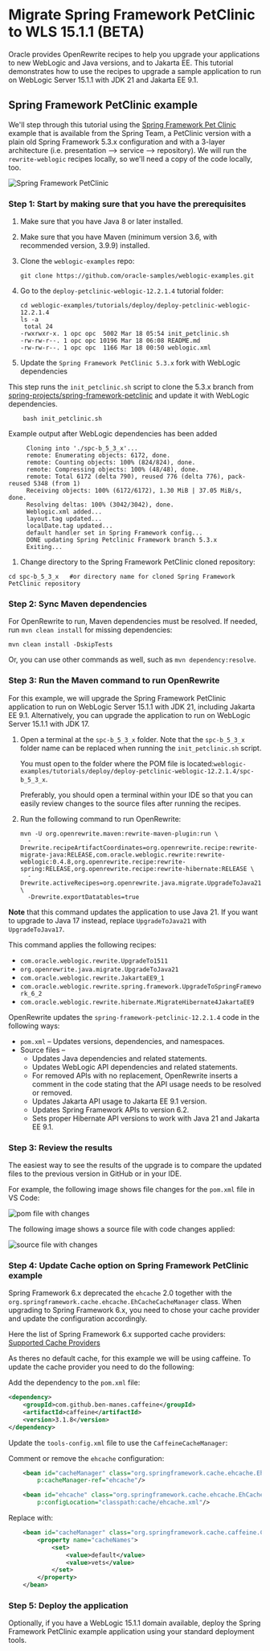 # Migrate Spring Framework PetClinic to WLS 15.1.1 (BETA)

Oracle provides OpenRewrite recipes to help you upgrade your applications to new WebLogic and Java versions, and to Jakarta EE. This tutorial demonstrates how to use the recipes to upgrade a sample application to run on WebLogic Server 15.1.1 with JDK 21 and Jakarta EE 9.1.

## Spring Framework PetClinic example

We'll step through this tutorial using the [Spring Framework Pet Clinic](https://github.com/spring-petclinic/spring-framework-petclinic/tree/5.3.x) example that is available from the Spring Team, a PetClinic version with a plain old Spring Framework 5.3.x configuration and with a 3-layer architecture (i.e. presentation --> service --> repository). We will run the `rewrite-weblogic` recipes locally, so we'll need a copy of the code locally, too.

![Spring Framework PetClinic](https://cloud.githubusercontent.com/assets/838318/19727082/2aee6d6c-9b8e-11e6-81fe-e889a5ddfded.png)

### Step 1: Start by making sure that you have the prerequisites

1. Make sure that you have Java 8 or later installed.
1. Make sure that you have Maven (minimum version 3.6, with recommended version, 3.9.9) installed.
1. Clone the `weblogic-examples` repo:

    ```shell
    git clone https://github.com/oracle-samples/weblogic-examples.git
    ```

1. Go to the `deploy-petclinic-weblogic-12.2.1.4` tutorial folder:

    ```shell
    cd weblogic-examples/tutorials/deploy/deploy-petclinic-weblogic-12.2.1.4
    ls -a
     total 24
    -rwxrwxr-x. 1 opc opc  5002 Mar 18 05:54 init_petclinic.sh
    -rw-rw-r--. 1 opc opc 10196 Mar 18 06:08 README.md    
    -rw-rw-r--. 1 opc opc  1166 Mar 18 00:50 weblogic.xml
    ```

1. Update the `Spring Framework PetClinic 5.3.x` fork with WebLogic dependencies

This step runs the `init_petclinic.sh` script to clone the 5.3.x branch from [spring-projects/spring-framework-petclinic](https://github.com/spring-petclinic/spring-framework-petclinic/tree/5.3.x) and update it with WebLogic dependencies.

```shell
    bash init_petclinic.sh
```
Example output after WebLogic dependencies has been added

   ```shell
        Cloning into './spc-b_5_3_x'...
        remote: Enumerating objects: 6172, done.
        remote: Counting objects: 100% (824/824), done.
        remote: Compressing objects: 100% (48/48), done.
        remote: Total 6172 (delta 790), reused 776 (delta 776), pack-reused 5348 (from 1)
        Receiving objects: 100% (6172/6172), 1.30 MiB | 37.05 MiB/s, done.
        Resolving deltas: 100% (3042/3042), done.
        Weblogic.xml added...
        layout.tag updated...
        localDate.tag updated...
        default handler set in Spring Framework config...
        DONE updating Spring Petclinic Framework branch 5.3.x
        Exiting...
   ```
1. Change directory to the Spring Framework PetClinic cloned repository:

 ```shell
 cd spc-b_5_3_x   #or directory name for cloned Spring Framework PetClinic repository
 ```

### Step 2: Sync Maven dependencies

For OpenRewrite to run, Maven dependencies must be resolved. If needed, run `mvn clean install` for missing dependencies:

```shell
mvn clean install -DskipTests
```

Or, you can use other commands as well, such as `mvn dependency:resolve`.

### Step 3: Run the Maven command to run OpenRewrite

For this example, we will upgrade the Spring Framework PetClinic application to run on WebLogic Server 15.1.1 with JDK 21, including Jakarta EE 9.1. Alternatively, you can upgrade the application to run on WebLogic Server 15.1.1 with JDK 17.

1. Open a terminal at the `spc-b_5_3_x` folder. Note that the `spc-b_5_3_x` folder name can be replaced when running the `init_petclinic.sh` script.

    You must open to the folder where the POM file is located:`weblogic-examples/tutorials/deploy/deploy-petclinic-weblogic-12.2.1.4/spc-b_5_3_x`.

    Preferably, you should open a terminal within your IDE so that you can easily review changes to the source files after running the recipes.


1. Run the following command to run OpenRewrite:

    ```shell
    mvn -U org.openrewrite.maven:rewrite-maven-plugin:run \
      -Drewrite.recipeArtifactCoordinates=org.openrewrite.recipe:rewrite-migrate-java:RELEASE,com.oracle.weblogic.rewrite:rewrite-weblogic:0.4.8,org.openrewrite.recipe:rewrite-spring:RELEASE,org.openrewrite.recipe:rewrite-hibernate:RELEASE \
      -Drewrite.activeRecipes=org.openrewrite.java.migrate.UpgradeToJava21,com.oracle.weblogic.rewrite.JakartaEE9_1,com.oracle.weblogic.rewrite.UpgradeTo1511,com.oracle.weblogic.rewrite.spring.framework.UpgradeToSpringFramework_6_2,com.oracle.weblogic.rewrite.hibernate.MigrateHibernate4JakartaEE9 \
      -Drewrite.exportDatatables=true
    ```
**Note** that this command updates the application to use Java 21. If you want to upgrade to Java 17 instead, replace `UpgradeToJava21` with `UpgradeToJava17`.

This command applies the following recipes:

- `com.oracle.weblogic.rewrite.UpgradeTo1511`
- `org.openrewrite.java.migrate.UpgradeToJava21`
- `com.oracle.weblogic.rewrite.JakartaEE9_1`
- `com.oracle.weblogic.rewrite.spring.framework.UpgradeToSpringFramework_6_2`
- `com.oracle.weblogic.rewrite.hibernate.MigrateHibernate4JakartaEE9`

OpenRewrite updates the `spring-framework-petclinic-12.2.1.4` code in the following ways:

- `pom.xml` – Updates versions, dependencies, and namespaces.
- Source files –
  - Updates Java dependencies and related statements.
  - Updates WebLogic API dependencies and related statements.
  - For removed APIs with no replacement, OpenRewrite inserts a comment in the code stating that the API usage needs to be resolved or removed.
  - Updates Jakarta API usage to Jakarta EE 9.1 version.
  - Updates Spring Framework APIs to version 6.2.
  - Sets proper Hibernate API versions to work with Java 21 and Jakarta EE 9.1.

### Step 3: Review the results

The easiest way to see the results of the upgrade is to compare the updated files to the previous version in GitHub or in your IDE.

For example, the following image shows file changes for the ```pom.xml``` file in VS Code:

![pom file with changes](../../images/pom-sbs.png)

The following image shows a source file with code changes applied:

![source file with changes](../../images/coffee-java-sbs.png)

### Step 4: Update Cache option on Spring Framework PetClinic example

Spring Framework 6.x deprecated the `ehcache` 2.0 together with the `org.springframework.cache.ehcache.EhCacheCacheManager` class. When upgrading to Spring Framework 6.x, you need to chose your cache provider and update the configuration accordingly.

Here the list of Spring Framework 6.x supported cache providers: [Supported Cache Providers](https://docs.spring.io/spring-boot/docs/3.0.8/reference/html/io.html#io.caching.provider)

As theres no default cache, for this example we will be using caffeine. To update the cache provider you need to do the following:

Add the dependency to the `pom.xml` file:

```xml
<dependency>
    <groupId>com.github.ben-manes.caffeine</groupId>
    <artifactId>caffeine</artifactId>
    <version>3.1.8</version>
</dependency>
```

Update the `tools-config.xml` file to use the `CaffeineCacheManager`:

Comment or remove the `ehcache` configuration:

```xml
    <bean id="cacheManager" class="org.springframework.cache.ehcache.EhCacheCacheManager"
        p:cacheManager-ref="ehcache"/>

    <bean id="ehcache" class="org.springframework.cache.ehcache.EhCacheManagerFactoryBean"
        p:configLocation="classpath:cache/ehcache.xml"/>
```

Replace with:

```xml
    <bean id="cacheManager" class="org.springframework.cache.caffeine.CaffeineCacheManager">
        <property name="cacheNames">
            <set>
                <value>default</value>
                <value>vets</value>
            </set>
        </property>
    </bean>
```

### Step 5: Deploy the application

Optionally, if you have a WebLogic 15.1.1 domain available, deploy the Spring Framework PetClinic example application using your standard deployment tools.
